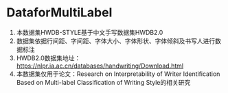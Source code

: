 # DataforMultiLabel

1. 本数据集HWDB-STYLE基于中文手写数据集HWDB2.0
2. 数据集依据行间距、字间距、字体大小、字体形状、字体倾斜及书写人进行数据标注
3. HWDB2.0数据集地址：https://nlpr.ia.ac.cn/databases/handwriting/Download.html
4. 本数据集仅用于论文：Research on Interpretability of Writer Identification Based on Multi-label Classification of Writing Style的相关研究
